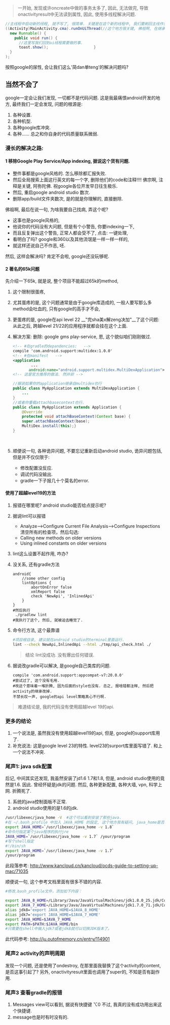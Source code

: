 > 一开始, 发现或许oncreate中做的事务太多了, 因此, 无法做完, 导致onactivityresult中无法读到属性, 因此, 使用多线程解决问题.

```java
//主线程中启动新的线程, 就不写了, 很简单. 关键是在这个新的线程中, 我们要刷回主线作界面操作, 这个地方还是要写回调
((Activity)MainActivity.cma).runOnUiThread(//这个地方很关键, 佛祖啊, 在继承的过程中, runonuithread这事不知道被哪一层final了, 反正还原为自定义的activity就已经不行了. 忍不住要问google, 需要埋这么多坑吗?
  new Runnable() {
    public void run() {
      //这里写我们回到ui线程需要做的事.
      toast.show();                    }
  }
);
```

按照google的尿性, 会让我们这么'简dan单teng'的解决问题吗? 

## 当然不会了

google一定会让我们发现, 一切都不是代码问题. 这是我最痛恨android开发的地方, 最终我们一定会发现, 问题的根源是:

1. 各种设置.
2. 各种机型.
3. 各种google库冲突.
4. 各种...... 总之和你自身的代码质量联系微弱.

### 漫长的解决之路:

#### 1 移除Google Play Service/App indexing, 据说这个货有问题.

- 整件事都是google风格的. 怎么移除都汇报失败.
- 然后全局搜索上面这行英文的每一个字, 删除他们的code和注释!!!! 佛宗啊, 注释是关键, 阿弥陀佛. 祝google各位开发早日往生极乐.
- 然后, 重启google android studio 数次.
- 删除app/build文件夹数次, 是的就是你理解的, 直接删除.

佛祖啊, 最后在说一句, 为啥我要自己找病, 弄这个呢? 

- 这事也是google风格的, 
- 他说你的代码没有大问题, 但是有个小警告, 你要indexing一下, 
- 而且反复弹出这个警告, 正常人都会受不了, 点击: 一键处理, 
- 看明白了吗? google和360以及其他流氓是一样一样一样的, 
- 就这样还说自己不作恶, 呸.

然后, 这样会解决吗? 肯定不会啦, google还没玩够呢.

#### 2 著名的65k问题 

先介绍一下65k, 就是说, 整个项目不能超过65k的method, 

1. 这个限制很蛋疼, 

2. 尤其蛋疼的是, 这个问题通常是由于google库造成的, 一般人要写那么多method会吐血的, 只有google的高手才不会, 

3. 更蛋疼的是, google在api level 22 __"完sha美x解zeng决加"__了这个问题: 从此之后, 跨越level 21/22的应用程序就都会挂在这个上面.

4. 解决方案: 删除: google gms play-service, 恩, 这个貌似咱们刚刚做过.

   ```xml
   <!-- #在gradle的depandencies:   -->
   compile 'com.android.support:multidex:1.0.0'
   <!-- #在manifest   -->
   <application
           ...
          android:name="android.support.multidex.MultiDexApplication">
   <!-- 这是官方推荐的做法. 然并卵 -->
   ```
   ```java
   //据说如果你的application继承自multidex也行
   public class MyApplication extends MultiDexApplication {
       ...
   }
   //或者你重载attachbasecontext也行.
   public class MyApplication extends Application {
       @Override
       protected void attachBaseContext(Context base) {
       super.attachBaseContext(base);
       MultiDex.install(this);}
   }
   ```

   ​

5. 顺便说一句, 各种诡异问题, 不要忘记重新启动android studio, 诡异问题包括, 但是并不仅仅限于:

   - 修改配置没反应.
   - 调试代码没输出.
   - gradle一下子报几十个莫名的error.

#### 使用了超越level19的方法

1. 报错在哪里呢? android studio能否给点提示呢?

2. 据说lint可以报错

   - Analyze—>Configure Current File Analysis—>Configure Inspections 清空所有的检查项，然后勾选: 
   - Calling new methods on older versions
   - Using inlined constants on older versions

3. lint这么设置不起作用, 咋办?

4. 没关系, 还有gradle方法

   ```properties
   android{
       //some other config
       lintOptions {
           abortOnError false
           xmlReport false
           check 'NewApi', 'InlinedApi'
       }
   }
   #然后执行
    ./gradlew lint
   #我执行了这个, 然后, 就被迫去睡觉了.
   ```

5. 命令行方法, 这个最靠谱

   ```sh
   #项目根目录, 建议就在android studio的terminal里面运行.
   lint --check NewApi,InlinedApi --html ./tmp/api_check.html ./
   ```

   > 结论 lint没成功. 没有爆出任何错误.

6. 据说改gradle可以解决, 是google自己类库的问题.

   ```properties
   compile 'com.android.support:appcompat-v7:20.0.0'
   #尝试过了, 这个没有毛用.
   #改这个意味着一堆折腾, 因为后面的style也没有. 总之, 报啥错都注释, 然后把activity的继承改掉.
   不禁长叹一声, google的api level策略真心不行啊.
   ```

> 难道结论是, 我的代码没有使用超越level 19的api.

### 更多的结论

1. 一个说法是, 虽然我没有使用超越level19的api, 但是, google的support库用了.
2. 补充说法: 这是google level 23的特性. level23的surport库里面写错了. 和上一个说法不冲突.

### 尾声1: java sdk配置

后记, 中间其实还发现, 我虽然安装了jd1.6 1.7和1.8, 但是, android studio使用的竟然是1.6. 因此. 曾经怀疑是jdk的问题. 然后, 各种更新配置, 各种大墙, vpn, 科学上网. 折腾死了. 

1. 系统的java控制面板不正常.
2. android studio使用的是1.6的jdk.

```sh
/usr/libexec/java_home -V  #这个可以看到安装了那些java.
#在 ~/.bash_profile 中加入 JAVA_HOME 的設定, 这个地方我有疑问, java_home是否推荐设置?
export JAVA_HOME=`/usr/libexec/java_home -v 1.8`
#命令行指定某个java程序的执行jre
JAVA_HOME=`/usr/libexec/java_home -v 1.7` /your/program
#写个shell指定
#!/bin/sh
export JAVA_HOME=`/usr/libexec/java_home -v 1.7`
/your/program
```

此段落参考: http://www.kancloud.cn/kancloud/ocds-guide-to-setting-up-mac/71035

顺便说一句, 这个参考文档里面有很多不错的内容. 

```sh
#修改.bash_profile文件，添加如下内容：

export JAVA_8_HOME=/Library/Java/JavaVirtualMachines/jdk1.8.0_25.jdk/Contents/Home export 
export JAVA_7_HOME=/Library/Java/JavaVirtualMachines/jdk1.7.0_71.jdk/Contents/Home export
alias jdk8='export JAVA_HOME=$JAVA_8_HOME'
alias jdk7='export JAVA_HOME=$JAVA_7_HOME'  
export JAVA_HOME=$JAVA_7_HOME
export PATH=$PATH:$JAVA_HOME/bin
#只需要在shell中输入jdk7或者jdk8就可以切换JDK版本了。
```

此代码参考: http://ju.outofmemory.cn/entry/114901

### 尾声2 activity的声明周期

发现一个问题, 还是使用了ondestroy, 在那里面我替换了这个activity的content, 是否这事引起了? 另外, onactivityresult里面也调用了super的, 不知是否有副作用.

### 尾声3 查看gradle的报错

1. Messages view可以看到, 据说有快捷键 ⌥0 不过, 我真的没有成功用出来这个快捷键.
2. message也是时有时没有的. 